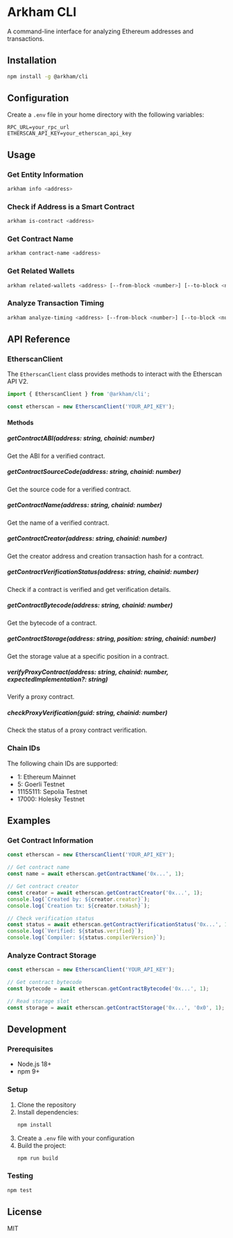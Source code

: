 # Arkham CLI

A command-line interface for analyzing Ethereum addresses and transactions.

## Installation

```bash
npm install -g @arkham/cli
```

## Configuration

Create a `.env` file in your home directory with the following variables:

```env
RPC_URL=your_rpc_url
ETHERSCAN_API_KEY=your_etherscan_api_key
```

## Usage

### Get Entity Information

```bash
arkham info <address>
```

### Check if Address is a Smart Contract

```bash
arkham is-contract <address>
```

### Get Contract Name

```bash
arkham contract-name <address>
```

### Get Related Wallets

```bash
arkham related-wallets <address> [--from-block <number>] [--to-block <number>]
```

### Analyze Transaction Timing

```bash
arkham analyze-timing <address> [--from-block <number>] [--to-block <number>]
```

## API Reference

### EtherscanClient

The `EtherscanClient` class provides methods to interact with the Etherscan API V2.

```typescript
import { EtherscanClient } from '@arkham/cli';

const etherscan = new EtherscanClient('YOUR_API_KEY');
```

#### Methods

##### getContractABI(address: string, chainid: number)
Get the ABI for a verified contract.

##### getContractSourceCode(address: string, chainid: number)
Get the source code for a verified contract.

##### getContractName(address: string, chainid: number)
Get the name of a verified contract.

##### getContractCreator(address: string, chainid: number)
Get the creator address and creation transaction hash for a contract.

##### getContractVerificationStatus(address: string, chainid: number)
Check if a contract is verified and get verification details.

##### getContractBytecode(address: string, chainid: number)
Get the bytecode of a contract.

##### getContractStorage(address: string, position: string, chainid: number)
Get the storage value at a specific position in a contract.

##### verifyProxyContract(address: string, chainid: number, expectedImplementation?: string)
Verify a proxy contract.

##### checkProxyVerification(guid: string, chainid: number)
Check the status of a proxy contract verification.

### Chain IDs

The following chain IDs are supported:

- 1: Ethereum Mainnet
- 5: Goerli Testnet
- 11155111: Sepolia Testnet
- 17000: Holesky Testnet

## Examples

### Get Contract Information

```typescript
const etherscan = new EtherscanClient('YOUR_API_KEY');

// Get contract name
const name = await etherscan.getContractName('0x...', 1);

// Get contract creator
const creator = await etherscan.getContractCreator('0x...', 1);
console.log(`Created by: ${creator.creator}`);
console.log(`Creation tx: ${creator.txHash}`);

// Check verification status
const status = await etherscan.getContractVerificationStatus('0x...', 1);
console.log(`Verified: ${status.verified}`);
console.log(`Compiler: ${status.compilerVersion}`);
```

### Analyze Contract Storage

```typescript
const etherscan = new EtherscanClient('YOUR_API_KEY');

// Get contract bytecode
const bytecode = await etherscan.getContractBytecode('0x...', 1);

// Read storage slot
const storage = await etherscan.getContractStorage('0x...', '0x0', 1);
```

## Development

### Prerequisites

- Node.js 18+
- npm 9+

### Setup

1. Clone the repository
2. Install dependencies:
   ```bash
   npm install
   ```
3. Create a `.env` file with your configuration
4. Build the project:
   ```bash
   npm run build
   ```

### Testing

```bash
npm test
```

## License

MIT 